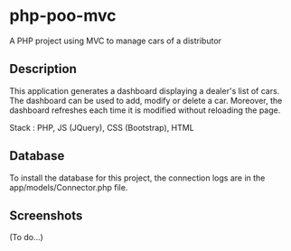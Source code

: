 # php-poo-mvc
A PHP project using MVC to manage cars of a distributor

## Description
This application generates a dashboard displaying a dealer's list of cars. The dashboard can be used to add, modify or delete a car. Moreover, the dashboard refreshes each time it is modified without reloading the page.

Stack : PHP, JS (JQuery), CSS (Bootstrap), HTML

## Database
To install the database for this project, the connection logs are in the app/models/Connector.php file.

## Screenshots

(To do...)
